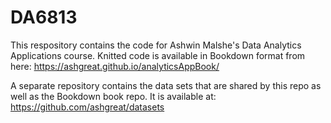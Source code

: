 # DA6813

This respository contains the code for Ashwin Malshe's Data Analytics Applications course. Knitted code is available in Bookdown format from here: https://ashgreat.github.io/analyticsAppBook/

A separate repository contains the data sets that are shared by this repo as well as the Bookdown book repo. It is available at: https://github.com/ashgreat/datasets
